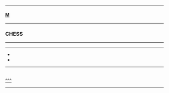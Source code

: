 
---

#### [M](https://github.com/ttltrk/TTT/blob/master/menu.md)

---

### CHESS

---


---

* [](#)
* [](#)

---

####

```

```

[^^^](#CHESS)

---

